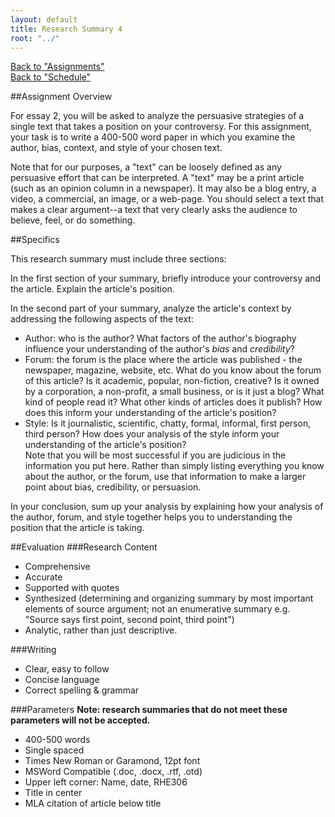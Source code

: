 ```yaml
---
layout: default
title: Research Summary 4
root: "../"
---
```

[Back to "Assignments"](index.html)  
[Back to "Schedule"](schedule.html)  

##Assignment Overview

For essay 2, you will be asked to analyze the persuasive strategies of a single text that takes a position on your controversy. For this assignment, your task is to write a 400-500 word paper in which you examine the author, bias, context, and style of your chosen text.

Note that for our purposes, a "text" can be loosely defined as any persuasive effort that can be interpreted.  A "text" may be a print article (such as an opinion column in a newspaper).  It may also be a blog entry, a video, a commercial, an image, or a web-page.  You should select a text that makes a clear argument--a text that very clearly asks the audience to believe, feel, or do something. 

##Specifics

This research summary must include three sections:  

In the first section of your summary, briefly introduce your controversy and the article. Explain the article's position.  

In the second part of your summary, analyze the article's context by addressing the following aspects of the text:
* Author: who is the author? What factors of the author's biography influence your understanding of the author's *bias* and *credibility*?  
* Forum: the forum is the place where the article was published - the newspaper, magazine, website, etc. What do you know about the forum of this article? Is it academic, popular, non-fiction, creative? Is it owned by a corporation, a non-profit, a small business, or is it just a blog? What kind of people read it? What other kinds of articles does it publish? How does this inform your understanding of the article's position?
* Style: Is it journalistic, scientific, chatty, formal, informal, first person, third person? How does your analysis of the style inform your understanding of the article's position?  
Note that you will be most successful if you are judicious in the information you put here. Rather than simply listing everything you know about the author, or the forum, use that information to make a larger point about bias, credibility, or persuasion.  

In your conclusion, sum up your analysis by explaining how your analysis of the author, forum, and style together helps you to understanding the position that the article is taking.  

##Evaluation
###Research Content
* Comprehensive
* Accurate  
* Supported with quotes  
* Synthesized (determining and organizing summary by most important elements of source argument; not an enumerative summary e.g. "Source says first point, second point, third point")  
* Analytic, rather than just descriptive.  

###Writing  
* Clear, easy to follow
* Concise language
* Correct spelling & grammar

###Parameters
**Note: research summaries that do not meet these parameters will not be accepted.**
* 400-500 words
* Single spaced
* Times New Roman or Garamond, 12pt font
* MSWord Compatible (.doc, .docx, .rtf, .otd)
* Upper left corner: Name, date, RHE306
* Title in center
* MLA citation of article below title